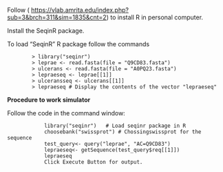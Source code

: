 Follow ( https://vlab.amrita.edu/index.php?sub=3&brch=311&sim=1835&cnt=2) to install R in personal computer.

Install the SeqinR package.

To load “SeqinR” R package follow the commands

            > library("seqinr")
            > leprae <- read.fasta(file = "Q9CD83.fasta")
            > ulcerans <- read.fasta(file = "A0PQ23.fasta")
            > lepraeseq <- leprae[[1]]
            > ulceransseq <- ulcerans[[1]]
            > lepraeseq # Display the contents of the vector "lepraeseq" 


**Procedure to work simulator**

Follow the code in the command window: 

                library("seqinr")   # Load seqinr package in R
                choosebank("swissprot") # Chossingswissprot for the sequence
                test_query<- query("leprae", "AC=Q9CD83")
                lepraeseq<- getSequence(test_query$req[[1]])
                lepraeseq
	            Click Execute Button for output.    